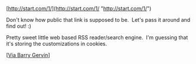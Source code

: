 [http://start.com/1/](http://start.com/1/ "http://start.com/1/")

Don't know how public that link is supposed to be.  Let's pass it around
and find out! :)

Pretty sweet little web based RSS reader/search engine.  I'm guessing
that it's storing the customizations in cookies.

[[Via Barry
Gervin](http://objectsharp.com/Blogs/barry/archive/2005/03/11/1537.aspx)]
